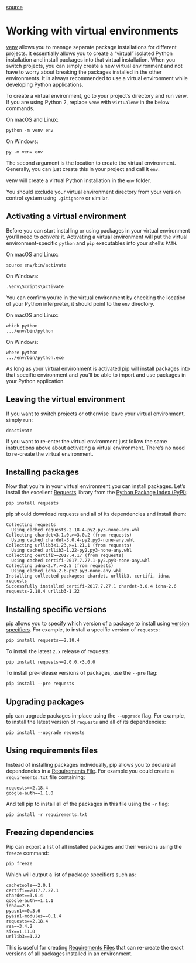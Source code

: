 [source](https://packaging.python.org/guides/installing-using-pip-and-virtual-environments/)

# Working with virtual environments

[venv](https://packaging.python.org/key_projects/#venv) allows you to manage separate package installations for different projects. It essentially allows you to create a “virtual” isolated Python installation and install packages into that virtual installation. When you switch projects, you can simply create a new virtual environment and not have to worry about breaking the packages installed in the other environments. It is always recommended to use a virtual environment while developing Python applications.

To create a virtual environment, go to your project’s directory and run venv. If you are using Python 2, replace `venv` with `virtualenv` in the below commands.

On macOS and Linux:

```
python -m venv env
```

On Windows:

```
py -m venv env
```

The second argument is the location to create the virtual environment. Generally, you can just create this in your project and call it `env`.

venv will create a virtual Python installation in the `env` folder.

You should exclude your virtual environment directory from your version control system using `.gitignore` or similar.

## Activating a virtual environment

Before you can start installing or using packages in your virtual environment you’ll need to *activate* it. Activating a virtual environment will put the virtual environment-specific `python` and `pip` executables into your shell’s `PATH`.

On macOS and Linux:

```
source env/bin/activate
```

On Windows:

```
.\env\Scripts\activate
```

You can confirm you’re in the virtual environment by checking the location of your Python interpreter, it should point to the `env` directory.

On macOS and Linux:

```
which python
.../env/bin/python
```

On Windows:

```
where python
.../env/bin/python.exe
```

As long as your virtual environment is activated pip will install packages into that specific environment and you’ll be able to import and use packages in your Python application.

## Leaving the virtual environment

If you want to switch projects or otherwise leave your virtual environment, simply run:

```
deactivate
```

If you want to re-enter the virtual environment just follow the same instructions above about activating a virtual environment. There’s no need to re-create the virtual environment.

## Installing packages

Now that you’re in your virtual environment you can install packages. Let’s install the excellent [Requests](http://docs.python-requests.org/) library from the [Python Package Index (PyPI)](https://packaging.python.org/glossary/#term-python-package-index-pypi):

```
pip install requests
```

pip should download requests and all of its dependencies and install them:

```
Collecting requests
  Using cached requests-2.18.4-py2.py3-none-any.whl
Collecting chardet<3.1.0,>=3.0.2 (from requests)
  Using cached chardet-3.0.4-py2.py3-none-any.whl
Collecting urllib3<1.23,>=1.21.1 (from requests)
  Using cached urllib3-1.22-py2.py3-none-any.whl
Collecting certifi>=2017.4.17 (from requests)
  Using cached certifi-2017.7.27.1-py2.py3-none-any.whl
Collecting idna<2.7,>=2.5 (from requests)
  Using cached idna-2.6-py2.py3-none-any.whl
Installing collected packages: chardet, urllib3, certifi, idna, requests
Successfully installed certifi-2017.7.27.1 chardet-3.0.4 idna-2.6 requests-2.18.4 urllib3-1.22
```

## Installing specific versions

pip allows you to specify which version of a package to install using [version specifiers](https://packaging.python.org/glossary/#term-version-specifier). For example, to install a specific version of `requests`:

```
pip install requests==2.18.4
```

To install the latest `2.x` release of requests:

```
pip install requests>=2.0.0,<3.0.0
```

To install pre-release versions of packages, use the `--pre` flag:

```
pip install --pre requests
```

## Upgrading packages

pip can upgrade packages in-place using the `--upgrade` flag. For example, to install the latest version of `requests` and all of its dependencies:

```
pip install --upgrade requests
```

## Using requirements files

Instead of installing packages individually, pip allows you to declare all dependencies in a [Requirements File](https://pip.pypa.io/en/latest/user_guide/#requirements-files). For example you could create a `requirements.txt` file containing:

```
requests==2.18.4
google-auth==1.1.0
```

And tell pip to install all of the packages in this file using the `-r` flag:

```
pip install -r requirements.txt
```

## Freezing dependencies

Pip can export a list of all installed packages and their versions using the `freeze` command:

```
pip freeze
```

Which will output a list of package specifiers such as:

```
cachetools==2.0.1
certifi==2017.7.27.1
chardet==3.0.4
google-auth==1.1.1
idna==2.6
pyasn1==0.3.6
pyasn1-modules==0.1.4
requests==2.18.4
rsa==3.4.2
six==1.11.0
urllib3==1.22
```

This is useful for creating [Requirements Files](https://pip.pypa.io/en/latest/user_guide/#requirements-files) that can re-create the exact versions of all packages installed in an environment.